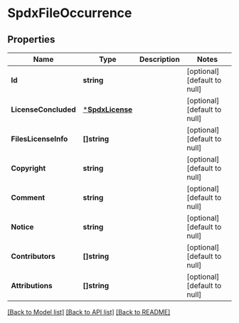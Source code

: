 # SpdxFileOccurrence

## Properties
Name | Type | Description | Notes
------------ | ------------- | ------------- | -------------
**Id** | **string** |  | [optional] [default to null]
**LicenseConcluded** | [***SpdxLicense**](spdxLicense.md) |  | [optional] [default to null]
**FilesLicenseInfo** | **[]string** |  | [optional] [default to null]
**Copyright** | **string** |  | [optional] [default to null]
**Comment** | **string** |  | [optional] [default to null]
**Notice** | **string** |  | [optional] [default to null]
**Contributors** | **[]string** |  | [optional] [default to null]
**Attributions** | **[]string** |  | [optional] [default to null]

[[Back to Model list]](../README.md#documentation-for-models) [[Back to API list]](../README.md#documentation-for-api-endpoints) [[Back to README]](../README.md)


